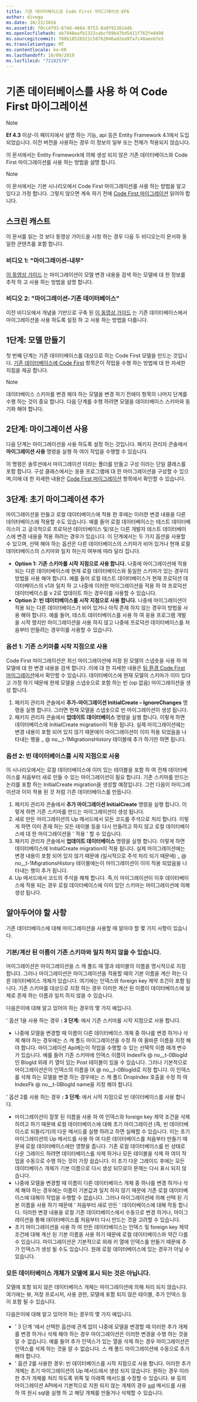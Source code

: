 ```yaml
---
title: 기존 데이터베이스로 Code First 마이그레이션-EF6
author: divega
ms.date: 10/23/2016
ms.assetid: f0cc4f93-67dd-4664-9753-0a9f913814db
ms.openlocfilehash: eb7948eafb1322cabcf69b47bd5411f762fe8498
ms.sourcegitcommit: 708b18520321c587b2046ad2ea9fa7c48aeebfe5
ms.translationtype: MT
ms.contentlocale: ko-KR
ms.lasthandoff: 10/09/2019
ms.locfileid: "72182578"
---
```

# <a name="code-first-migrations-with-an-existing-database"></a>기존 데이터베이스를 사용 하 여 Code First 마이그레이션
> [!NOTE]
> **Ef 4.3** 이상-이 페이지에서 설명 하는 기능, api 등은 Entity Framework 4.1에서 도입 되었습니다. 이전 버전을 사용하는 경우 이 정보의 일부 또는 전체가 적용되지 않습니다.

이 문서에서는 Entity Framework에 의해 생성 되지 않은 기존 데이터베이스와 Code First 마이그레이션를 사용 하는 방법을 설명 합니다.

> [!NOTE]
> 이 문서에서는 기본 시나리오에서 Code First 마이그레이션를 사용 하는 방법을 알고 있다고 가정 합니다. 그렇지 않으면 계속 하기 전에 [Code First 마이그레이션](~/ef6/modeling/code-first/migrations/index.md) 읽어야 합니다.

## <a name="screencasts"></a>스크린 캐스트

이 문서를 읽는 것 보다 동영상 가이드을 시청 하는 경우 다음 두 비디오는이 문서와 동일한 콘텐츠를 포함 합니다.

### <a name="video-one-migrations---under-the-hood"></a>비디오 1: "마이그레이션-내부"

[이 동영상 가이드](https://channel9.msdn.com/blogs/ef/migrations-under-the-hood) 는 마이그레이션이 모델 변경 내용을 검색 하는 모델에 대 한 정보를 추적 하 고 사용 하는 방법을 설명 합니다.

### <a name="video-two-migrations---existing-databases"></a>비디오 2: "마이그레이션-기존 데이터베이스"

이전 비디오에서 개념을 기반으로 구축 된 [이 동영상 가이드](https://channel9.msdn.com/blogs/ef/migrations-existing-databases) 는 기존 데이터베이스에서 마이그레이션을 사용 하도록 설정 하 고 사용 하는 방법을 다룹니다.

## <a name="step-1-create-a-model"></a>1단계: 모델 만들기

첫 번째 단계는 기존 데이터베이스를 대상으로 하는 Code First 모델을 만드는 것입니다. [기존 데이터베이스에 Code First](~/ef6/modeling/code-first/workflows/existing-database.md) 항목은이 작업을 수행 하는 방법에 대 한 자세한 지침을 제공 합니다.

>[!NOTE]
> 데이터베이스 스키마를 변경 해야 하는 모델을 변경 하기 전에이 항목의 나머지 단계를 수행 하는 것이 중요 합니다. 다음 단계를 수행 하려면 모델을 데이터베이스 스키마와 동기화 해야 합니다.

## <a name="step-2-enable-migrations"></a>2단계: 마이그레이션 사용

다음 단계는 마이그레이션을 사용 하도록 설정 하는 것입니다. 패키지 관리자 콘솔에서 **마이그레이션 사용** 명령을 실행 하 여이 작업을 수행할 수 있습니다.

이 명령은 솔루션에서 마이그레이션 이라는 폴더를 만들고 구성 이라는 단일 클래스를 포함 합니다. 구성 클래스에서는 응용 프로그램에 대 한 마이그레이션을 구성할 수 있으며,이에 대 한 자세한 내용은 [Code First 마이그레이션](~/ef6/modeling/code-first/migrations/index.md) 항목에서 확인할 수 있습니다.

## <a name="step-3-add-an-initial-migration"></a>3단계: 초기 마이그레이션 추가

마이그레이션을 만들고 로컬 데이터베이스에 적용 한 후에는 이러한 변경 내용을 다른 데이터베이스에 적용할 수도 있습니다. 예를 들어 로컬 데이터베이스는 테스트 데이터베이스이 고 궁극적으로 프로덕션 데이터베이스 및/또는 다른 개발자 테스트 데이터베이스에 변경 내용을 적용 하려는 경우가 있습니다. 이 단계에서는 두 가지 옵션을 사용할 수 있으며, 선택 해야 하는 옵션은 다른 데이터베이스의 스키마가 비어 있거나 현재 로컬 데이터베이스의 스키마와 일치 하는지 여부에 따라 달라 집니다.

-   **Option 1: 기존 스키마를 시작 지점으로 사용 합니다.** 나중에 마이그레이션에 적용 되는 다른 데이터베이스에 현재 로컬 데이터베이스와 동일한 스키마가 있는 경우이 방법을 사용 해야 합니다. 예를 들어 로컬 테스트 데이터베이스가 현재 프로덕션 데이터베이스의 v1과 일치 하 고 나중에 이러한 마이그레이션을 적용 하 여 프로덕션 데이터베이스를 v 2로 업데이트 하는 경우이를 사용할 수 있습니다.
-   **Option 2: 빈 데이터베이스를 시작 지점으로 사용 합니다.** 나중에 마이그레이션이 적용 되는 다른 데이터베이스가 비어 있거나 아직 존재 하지 않는 경우이 방법을 사용 해야 합니다. 예를 들어, 테스트 데이터베이스를 사용 하 여 응용 프로그램 개발을 시작 했지만 마이그레이션을 사용 하지 않고 나중에 프로덕션 데이터베이스를 처음부터 만들려는 경우이를 사용할 수 있습니다.

### <a name="option-one-use-existing-schema-as-a-starting-point"></a>옵션 1: 기존 스키마를 시작 지점으로 사용

Code First 마이그레이션은 최신 마이그레이션에 저장 된 모델의 스냅숏을 사용 하 여 모델에 대 한 변경 내용을 검색 합니다 .이에 대 한 자세한 내용은 [팀 환경 Code First 마이그레이션](~/ef6/modeling/code-first/migrations/teams.md)에서 확인할 수 있습니다. 데이터베이스에 현재 모델의 스키마가 이미 있다고 가정 하기 때문에 현재 모델을 스냅숏으로 포함 하는 빈 (op 없음) 마이그레이션을 생성 합니다.

1.  패키지 관리자 콘솔에서 **추가-마이그레이션 InitialCreate – IgnoreChanges** 명령을 실행 합니다. 그러면 현재 모델을 스냅숏으로 빈 마이그레이션이 생성 됩니다.
2.  패키지 관리자 콘솔에서 **업데이트 데이터베이스** 명령을 실행 합니다. 이렇게 하면 데이터베이스에 InitialCreate migration이 적용 됩니다. 실제 마이그레이션에는 변경 내용이 포함 되어 있지 않기 때문에이 마이그레이션이 이미 적용 되었음을 나타내는 행을 \_ @ no__t-1MigrationsHistory 테이블에 추가 하기만 하면 됩니다.

### <a name="option-two-use-empty-database-as-a-starting-point"></a>옵션 2: 빈 데이터베이스를 시작 지점으로 사용

이 시나리오에서는 로컬 데이터베이스에 이미 있는 테이블을 포함 하 여 전체 데이터베이스를 처음부터 새로 만들 수 있는 마이그레이션이 필요 합니다. 기존 스키마를 만드는 논리를 포함 하는 InitialCreate migration을 생성할 예정입니다. 그런 다음이 마이그레이션과 이미 적용 된 것 처럼 기존 데이터베이스를 만듭니다.

1.  패키지 관리자 콘솔에서 **추가 마이그레이션 InitialCreate** 명령을 실행 합니다. 이렇게 하면 기존 스키마를 만드는 마이그레이션이 생성 됩니다.
2.  새로 만든 마이그레이션의 Up 메서드에서 모든 코드를 주석으로 처리 합니다. 이렇게 하면 이미 존재 하는 모든 테이블 등을 다시 만들려고 하지 않고 로컬 데이터베이스에 대 한 마이그레이션을 ' 적용 ' 할 수 있습니다.
3.  패키지 관리자 콘솔에서 **업데이트 데이터베이스** 명령을 실행 합니다. 이렇게 하면 데이터베이스에 InitialCreate migration이 적용 됩니다. 실제 마이그레이션에는 변경 내용이 포함 되어 있지 않기 때문에 (일시적으로 주석 처리 되기 때문에) \_ @ no__t-1MigrationsHistory 테이블에는이 마이그레이션이 이미 적용 되었음을 나타내는 행이 추가 됩니다.
4.  Up 메서드에서 코드의 주석을 해제 합니다. 즉,이 마이그레이션이 이후 데이터베이스에 적용 되는 경우 로컬 데이터베이스에 이미 있던 스키마는 마이그레이션에 의해 생성 됩니다.

## <a name="things-to-be-aware-of"></a>알아두어야 할 사항

기존 데이터베이스에 대해 마이그레이션을 사용할 때 알아야 할 몇 가지 사항이 있습니다.

### <a name="defaultcalculated-names-may-not-match-existing-schema"></a>기본/계산 된 이름이 기존 스키마와 일치 하지 않을 수 있습니다.

마이그레이션은 마이그레이션을 스 캐 폴드 때 열과 테이블의 이름을 명시적으로 지정 합니다. 그러나 마이그레이션은 마이그레이션을 적용할 때의 기본 이름을 계산 하는 다른 데이터베이스 개체가 있습니다. 여기에는 인덱스와 foreign key 제약 조건이 포함 됩니다. 기존 스키마를 대상으로 지정 하는 경우 이러한 계산 된 이름이 데이터베이스에 실제로 존재 하는 이름과 일치 하지 않을 수 있습니다.

다음은이에 대해 알고 있어야 하는 경우의 몇 가지 예입니다.

' 옵션 1을 사용 하는 경우 **: 3 단계:** 에서 기존 스키마를 시작 지점으로 사용 합니다.

-   나중에 모델을 변경할 때 이름이 다른 데이터베이스 개체 중 하나를 변경 하거나 삭제 해야 하는 경우에는 스 캐 폴드 마이그레이션을 수정 하 여 올바른 이름을 지정 해야 합니다. 마이그레이션 Api에는이 작업을 수행할 수 있는 선택적 이름 매개 변수가 있습니다.
    예를 들어 기존 스키마에 인덱스 이름이 IndexFk @ no__t-0BlogId 인 BlogId 외래 키 열이 있는 Post 테이블이 있을 수 있습니다. 그러나 기본적으로 마이그레이션은이 인덱스의 이름을 IX @ no__t-0BlogId로 지정 합니다. 이 인덱스를 삭제 하는 모델을 변경 하는 경우에는 스 캐 폴드 DropIndex 호출을 수정 하 여 IndexFk @ no__t-0BlogId name을 지정 해야 합니다.

' 옵션 2를 사용 하는 경우 **: 3 단계:** 에서 시작 지점으로 빈 데이터베이스를 사용 합니다.

-   마이그레이션이 잘못 된 이름을 사용 하 여 인덱스와 foreign key 제약 조건을 삭제 하려고 하기 때문에 로컬 데이터베이스에 대해 초기 마이그레이션 (즉, 빈 데이터베이스로 되돌리기)의 다운 메서드를 실행 하려고 하면 실패할 수 있습니다. 이는 초기 마이그레이션의 Up 메서드를 사용 하 여 다른 데이터베이스를 처음부터 만들기 때문에 로컬 데이터베이스에만 영향을 줍니다.
    기존 로컬 데이터베이스를 빈 상태로 다운 그레이드 하려면 데이터베이스를 삭제 하거나 모든 테이블을 삭제 하 여이 작업을 수동으로 수행 하는 것이 가장 쉽습니다. 이 초기 다운 그레이드 후에는 모든 데이터베이스 개체가 기본 이름으로 다시 생성 되므로이 문제는 다시 표시 되지 않습니다.
-   나중에 모델을 변경할 때 이름이 다른 데이터베이스 개체 중 하나를 변경 하거나 삭제 해야 하는 경우에는 이름이 기본값과 일치 하지 않기 때문에 기존 로컬 데이터베이스에 대해이 작업을 수행할 수 없습니다. 그러나 마이그레이션에 의해 선택 된 기본 이름을 사용 하기 때문에 ' 처음부터 새로 만든 ' 데이터베이스에 대해 작동 합니다.
    이러한 변경 내용을 로컬 기존 데이터베이스에서 수동으로 변경 하거나, 마이그레이션을 통해 데이터베이스를 처음부터 다시 만드는 것을 고려할 수 있습니다.
-   초기 마이그레이션을 사용 하 여 만든 데이터베이스는 인덱스 및 foreign key 제약 조건에 대해 계산 된 기본 이름을 사용 하기 때문에 로컬 데이터베이스와 약간 다를 수 있습니다. 마이그레이션은 기본적으로 외래 키 열에 인덱스를 만들기 때문에 추가 인덱스가 생성 될 수도 있습니다. 원래 로컬 데이터베이스에 있는 경우가 아닐 수 있습니다.

### <a name="not-all-database-objects-are-represented-in-the-model"></a>모든 데이터베이스 개체가 모델에 표시 되는 것은 아닙니다.

모델에 포함 되지 않은 데이터베이스 개체는 마이그레이션에 의해 처리 되지 않습니다. 여기에는 뷰, 저장 프로시저, 사용 권한, 모델에 포함 되지 않은 테이블, 추가 인덱스 등이 포함 될 수 있습니다.

다음은이에 대해 알고 있어야 하는 경우의 몇 가지 예입니다.

-   ' 3 단계 '에서 선택한 옵션에 관계 없이 나중에 모델을 변경할 때 이러한 추가 개체를 변경 하거나 삭제 해야 하는 경우 마이그레이션은 이러한 변경을 수행 하는 것을 알 수 없습니다. 예를 들어 추가 인덱스가 있는 열을 삭제 하는 경우 마이그레이션은 인덱스를 삭제 하는 것을 알 수 없습니다. 스 캐 폴드 마이그레이션에 수동으로 추가 해야 합니다.
-   ' 옵션 2를 사용한 경우: 빈 데이터베이스를 시작 지점으로 사용 합니다. 이러한 추가 개체는 초기 마이그레이션의 Up 메서드에서 생성 되지 않습니다.
    원하는 경우 이러한 추가 개체를 처리 하도록 위쪽 및 아래쪽 메서드를 수정할 수 있습니다. 뷰 등의 마이그레이션 API에서 기본적으로 지원 되지 않는 개체의 경우 [sql](https://msdn.microsoft.com/library/system.data.entity.migrations.dbmigration.sql.aspx) 메서드를 사용 하 여 원시 sql을 실행 하 고 해당 개체를 만들거나 삭제할 수 있습니다.
